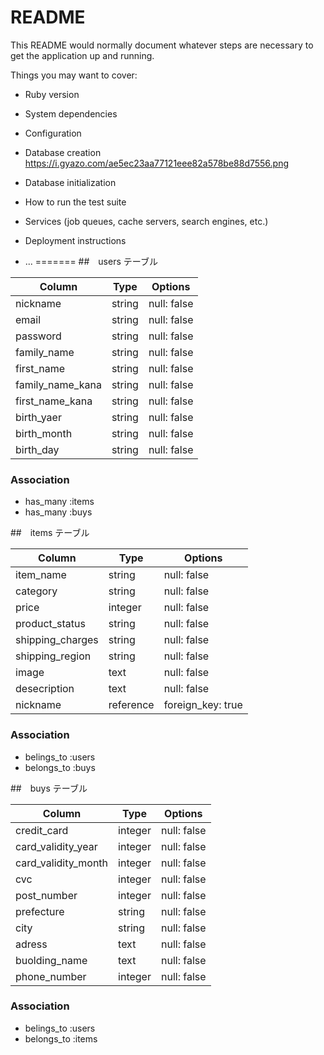 # README

This README would normally document whatever steps are necessary to get the
application up and running.

Things you may want to cover:

* Ruby version

* System dependencies

* Configuration

* Database creation
https://i.gyazo.com/ae5ec23aa77121eee82a578be88d7556.png
* Database initialization

* How to run the test suite

* Services (job queues, cache servers, search engines, etc.)

* Deployment instructions

* ...
=======
##　users テーブル

| Column           | Type   | Options     |
| -----------------| ------ | ----------- |
| nickname         | string | null: false |
| email            | string | null: false |
| password         | string | null: false |
| family_name      | string | null: false |
| first_name       | string | null: false |
| family_name_kana | string | null: false |
| first_name_kana  | string | null: false |
| birth_yaer       | string | null: false |
| birth_month      | string | null: false |
| birth_day        | string | null: false |

### Association
- has_many :items
- has_many :buys

##　items テーブル

| Column           | Type      | Options     |
| ---------------- | -------   | ----------- |
| item_name        | string    | null: false |
| category         | string    | null: false |
| price            | integer   | null: false |
| product_status   | string    | null: false |
| shipping_charges | string    | null: false |
| shipping_region  | string    | null: false |
| image            | text      | null: false |
| desecription     | text      | null: false |
| nickname         | reference | foreign_key: true |

### Association
- belings_to :users
- belongs_to :buys

##　buys テーブル

| Column              | Type    | Options     |
| ------------------- | ------- | ----------- |
| credit_card         | integer | null: false |
| card_validity_year  | integer | null: false |
| card_validity_month | integer | null: false |
| cvc                 | integer | null: false |
| post_number         | integer | null: false |
| prefecture          | string  | null: false |
| city                | string  | null: false |
| adress              | text    | null: false |
| buolding_name       | text    | null: false |
| phone_number        | integer | null: false |

### Association
- belings_to :users
- belongs_to :items